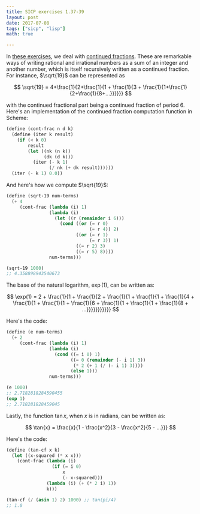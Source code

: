 ```yaml
---
title: SICP exercises 1.37-39
layout: post
date: 2017-07-08
tags: ["sicp", "lisp"]
math: true

---
```


In [these exercises][1], we deal with [continued fractions][2]. These are
remarkable ways of writing rational and irrational numbers as a sum of an
integer and another number, which is itself recursively written as a continued
fraction. For instance, $\sqrt{19}$ can be represented as

$$
\sqrt{19} = 4+\frac{1}{2+\frac{1}{1 + \frac{1}{3 + \frac{1}{1+\frac{1}{2+\frac{1}{8+...}}}}}}
$$

with the continued fractional part being a continued fraction of period 6.
Here's an implementation of the continued fraction computation function in
Scheme:

```scheme
(define (cont-frac n d k)
  (define (iter k result)
    (if (< k 0)
        result
        (let ((nk (n k))
              (dk (d k)))
          (iter (- k 1)
                (/ nk (+ dk result))))))
  (iter (- k 1) 0.0))
```

And here's how we compute $\sqrt{19}$:

```scheme
(define (sqrt-19 num-terms)
  (+ 4
     (cont-frac (lambda (i) 1)
                (lambda (i)
                  (let ((r (remainder i 6)))
                    (cond ((or (= r 0)
                               (= r 4)) 2)
                          ((or (= r 1)
                               (= r 3)) 1)
                          ((= r 2) 3)
                          ((= r 5) 8))))
                num-terms)))

(sqrt-19 1000)
;; 4.358898943540673
```

The base of the natural logarithm, $\exp(1)$, can be written as:

$$
\exp(1) = 2 + \frac{1}{1 + \frac{1}{2 + \frac{1}{1 + \frac{1}{1 + \frac{1}{4 + \frac{1}{1 + \frac{1}{1 + \frac{1}{6 + \frac{1}{1 + \frac{1}{1 + \frac{1}{8 + ...}}}}}}}}}}}
$$

Here's the code:

```scheme
(define (e num-terms)
  (+ 2
     (cont-frac (lambda (i) 1)
                (lambda (i)
                  (cond ((= i 0) 1)
                        ((= 0 (remainder (- i 1) 3))
                         (* 2 (+ 1 (/ (- i 1) 3))))
                        (else 1)))
                num-terms)))

(e 1000)
;; 2.7182818284590455
(exp 1)
;; 2.718281828459045

```

Lastly, the function $\tan{x}$, when $x$ is in radians, can be written as:

$$
\tan{x} = \frac{x}{1 - \frac{x^2}{3 - \frac{x^2}{5 - ...}}}
$$

Here's the code:

```scheme
(define (tan-cf x k)
  (let ((x-squared (* x x)))
    (cont-frac (lambda (i)
                 (if (= i 0)
                     x
                     (- x-squared)))
               (lambda (i) (+ (* 2 i) 1))
               k)))

(tan-cf (/ (asin 1) 2) 1000) ;; tan(pi/4)
;; 1.0

```


[1]: https://mitpress.mit.edu/sicp/full-text/book/book-Z-H-12.html#%_thm_1.37
[2]: https://en.wikipedia.org/wiki/Continued_fraction
